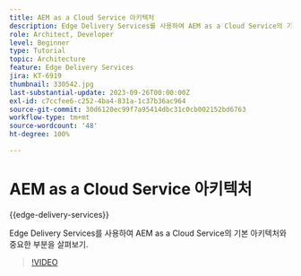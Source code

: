 ```yaml
---
title: AEM as a Cloud Service 아키텍처
description: Edge Delivery Services를 사용하여 AEM as a Cloud Service의 기본 아키텍처와 중요한 부분을 살펴보기.
role: Architect, Developer
level: Beginner
type: Tutorial
topic: Architecture
feature: Edge Delivery Services
jira: KT-6919
thumbnail: 330542.jpg
last-substantial-update: 2023-09-26T00:00:00Z
exl-id: c7ccfee6-c252-4ba4-831a-1c37b36ac964
source-git-commit: 30d6120ec99f7a95414dbc31c0cb002152bd6763
workflow-type: tm+mt
source-wordcount: '48'
ht-degree: 100%

---
```


# AEM as a Cloud Service 아키텍처

{{edge-delivery-services}}

Edge Delivery Services를 사용하여 AEM as a Cloud Service의 기본 아키텍처와 중요한 부분을 살펴보기.

>[!VIDEO](https://video.tv.adobe.com/v/330542?quality=12&learn=on)
